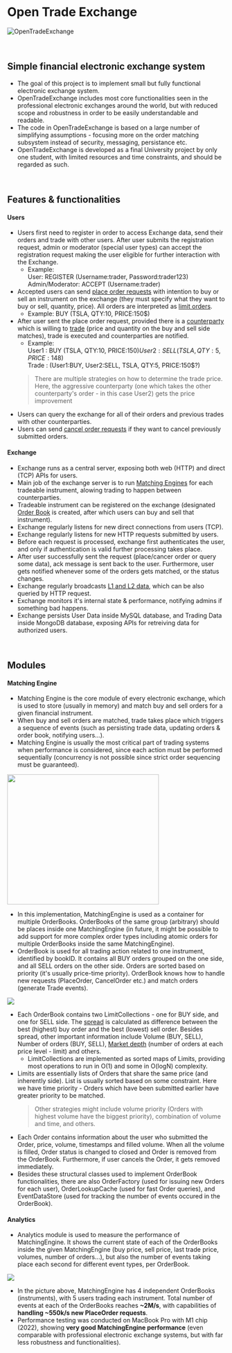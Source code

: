 # Open Trade Exchange

 ![OpenTradeExchange](https://i.imgur.com/wWzKpGJ.jpg)

 </br>

## Simple financial electronic exchange system

- The goal of this project is to implement small but fully functional electronic exchange system.
- OpenTradeExchange includes most core functionalities seen in the professional electronic exchanges around the world, but with reduced scope and robustness in order to be easily understandable and readable.
- The code in OpenTradeExchange is based on a large number of simplifying assumptions - focusing more on the order matching subsystem instead of security, messaging, persistance etc.
- OpenTradeExchange is developed as a final University project by only one student, with limited resources and time constraints, and should be regarded as such.

 </br>

## Features & functionalities

#### Users
- Users first need to register in order to access Exchange data, send their orders and trade with other users. After user submits the registration request, admin or moderator (special user types) can accept the registration request making the user eligible for further interaction with the Exchange.
  - Example:  
	User: REGISTER (Username:trader, Password:trader123)  
	Admin/Moderator: ACCEPT (Username:trader)  
- Accepted users can send [place order requests](https://www.investopedia.com/ask/answers/073015/how-do-i-place-order-buy-or-sell-shares.asp "place order requests") with intention to buy or sell an instrument on the exchange (they must specify what they want to buy or sell, quantity, price). All orders are interpreted as [limit orders](https://www.investopedia.com/terms/l/limitorder.asp "limit orders"). 
  - Example: BUY (TSLA, QTY:10, PRICE:150$)  
- After user sent the place order request, provided there is a [counterparty](https://www.investopedia.com/terms/c/counterparty.asp#:~:text=A%20counterparty%20is%20simply%20the,their%20end%20of%20the%20transaction. "counterparty") which is willing to [trade](https://www.investopedia.com/terms/m/matchingorders.asp "trade") (price and quantity on the buy and sell side matches), trade is executed and counterparties are notified.
  - Example:  
  User1 : BUY (TSLA, QTY:10, PRICE:150$)  
  User2 : SELL (TSLA, QTY:5, PRICE:148$)  
  Trade : (User1:BUY, User2:SELL, TSLA, QTY:5, PRICE:150$?)  
  > There are multiple strategies on how to determine the trade price. Here, the aggressive counterparty (one which takes the other counterparty's order - in this case User2) gets the price improvement
- Users can query the exchange for all of their orders and previous trades with other counterparties.
- Users can send [cancel order requests](https://www.investopedia.com/terms/c/canceled_order.asp "cancel order requests") if they want to cancel previously submitted orders.

#### Exchange
- Exchange runs as a central server, exposing both web (HTTP) and direct (TCP) APIs for users.
- Main job of the exchange server is to run [Matching Engines](https://en.wikipedia.org/wiki/Order_matching_system "Matching Engines") for each tradeable instrument, alowing trading to happen between counterparties.
- Tradeable instrument can be registered on the exchange (designated [Order Book](https://www.investopedia.com/terms/o/order-book.aspm "Order Book") is created, after which users can buy and sell that instrument).
- Exchange regularly listens for new direct connections from users (TCP).
- Exchange regularly listens for new HTTP requests submitted by users. 
- Before each request is processed, exchange first authenticates the user, and only if authentication is valid further processing takes place.
- After user successfully sent the request (place/cancer order or query some data), ack message is sent back to the user. Furthermore, user gets notified whenever some of the orders gets matched, or the status changes.
- Exchange regularly broadcasts [L1 and L2 data](https://www.investopedia.com/terms/l/level1.asp "L1 and L2 data"), which can be also queried by HTTP request.
- Exchange monitors it's internal state & performance, notifying admins if something bad happens.
- Exchange persists User Data inside MySQL database, and Trading Data inside MongoDB database, exposing APIs for retreiving data for authorized users.

 </br>

## Modules

#### Matching Engine
- Matching Engine is the core module of every electronic exchange, which is used to store (usually in memory) and match buy and sell orders for a given financial instrument. 
- When buy and sell orders are matched, trade takes place which triggers a sequence of events (such as persisting trade data, updating orders & order book, notifying users...).
- Matching Engine is usually the most critical part of trading systems when performance is considered, since each action must be performed sequentially (concurrency is not possible since strict order sequencing must be guaranteed).

 <img src="https://i.imgur.com/nXrAc8h.jpg" width="350" height="300">

- In this implementation, MatchingEngine is used as a container for multiple OrderBooks. OrderBooks of the same group (arbitrary) should be places inside one MatchingEngine (in future, it might be possible to add support for more complex order types including atomic orders for multiple OrderBooks inside the same MatchingEngine).
- OrderBook is used for all trading action related to one instrument, identified by bookID. It contains all BUY orders grouped on the one side, and all SELL orders on the other side. Orders are sorted based on priority (it's usually price-time priority). OrderBook knows how to handle new requests (PlaceOrder, CancelOrder etc.) and match orders (generate Trade events).

 <img src="https://i.imgur.com/4HwbBRG.jpg">

- Each OrderBook contains two LimitCollections - one for BUY side, and one for SELL side. The [spread](https://www.investopedia.com/terms/s/spread.asp "spread") is calculated as difference between the best (highest) buy order and the best (lowest) sell order. Besides spread, other important information include Volume (BUY, SELL), Number of orders (BUY, SELL), [Market depth](https://www.investopedia.com/terms/m/marketdepth.asp#:~:text=Market%20depth%20refers%20to%20a,trading%20within%20an%20individual%20security. "Market depth") (number of orders at each price level - limit) and others.
  - LimitCollections are implemented as sorted maps of Limits, providing most operations to run in O(1) and some in O(logN) complexity.
- Limits are essentially lists of Orders that share the same price (and inherently side). List is usually sorted based on some constraint. Here we have time priority - Orders which have been submitted earlier have greater priority to be matched. 
  > Other strategies might include volume priority (Orders with highest volume have the biggest priority), combination of volume and time, and others.
- Each Order contains information about the user who submitted the Order, price, volume, timestamps and filled volume. When all the volume is filled, Order status is changed to closed and Order is removed from the OrderBook. Furthermore, if user cancels the Order, it gets removed immediately.
- Besides these structural classes used to implement OrderBook functionalities, there are also OrderFactory (used for issuing new Orders for each user), OrderLookupCache (used for fast Order queries), and EventDataStore (used for tracking the number of events occured in the OrderBook).

#### Analytics
- Analytics module is used to measure the performance of MatchingEngine. It shows the current state of each of the OrderBooks inside the given MatchingEngine (buy price, sell price, last trade price, volumes, number of orders...), but also the number of events taking place each second for different event types, per OrderBook.

<img src="https://i.imgur.com/cutnIAt.jpg">

- In the picture above, MatchingEngine has 4 independent OrderBooks (instruments), with 5 users trading each instrument. Total number of events at each of the OrderBooks reaches **~2M/s**, with capabilities of **handling ~550k/s new PlaceOrder requests**.
- Performance testing was conducted on MacBook Pro with M1 chip (2022), showing **very good MatchingEngine performance** (even comparable with professional electronic exchange systems, but with far less robustness and functionalities).

